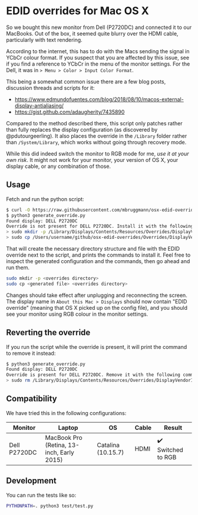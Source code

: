 # EDID overrides for Mac OS X

So we bought this new monitor from Dell (P2720DC) and connected it to our
MacBooks. Out of the box, it seemed quite blurry over the HDMI cable,
particularly with text rendering.

According to the internet, this has to do with the Macs sending the signal in
YCbCr colour format. If you suspect that you are affected by this issue, see if
you find a reference to YCbCr in the menu of the monitor settings. For the Dell,
it was in `> Menu > Color > Input Color Format`.

This being a somewhat common issue there are a few blog posts, discussion
threads and scripts for it:

* https://www.edmundofuentes.com/blog/2018/08/10/macos-external-display-antialiasing/
* https://gist.github.com/adaugherity/7435890

Compared to the method described there, this script only patches rather than
fully replaces the display configuration (as discovered by @pdutourgeerling). It
also places the override in the `/Library` folder rather than `/System/Library`,
which works without going through recovery mode.

While this did indeed switch the monitor to RGB mode for me, *use it at your own
risk*. It might not work for your monitor, your version of OS X, your display
cable, or any combination of those.

## Usage

Fetch and run the python script:
```bash
$ curl -O https://raw.githubusercontent.com/mbruggmann/osx-edid-overrides/main/generate_override.py
$ python3 generate_override.py
Found display: DELL P2720DC
Override is not present for DELL P2720DC. Install it with the following commands:
> sudo mkdir -p /Library/Displays/Contents/Resources/Overrides/DisplayVendorID-10ac
> sudo cp /Users/username/github/osx-edid-overrides/Overrides/DisplayVendorID-10ac/DisplayProductID-d0fd /Library/Displays/Contents/Resources/Overrides/DisplayVendorID-10ac/DisplayProductID-d0fd
```

That will create the necessary directory structure and file with the EDID
override next to the script, and prints the commands to install it. Feel free to
inspect the generated configuration and the commands, then go ahead and run
them.
```bash
sudo mkdir -p <overrides directory>
sudo cp <generated file> <overrides directory>
```

Changes should take effect after unplugging and reconnecting the screen. The
display name in `About this Mac > Displays` should now contain "EDID override"
(meaning that OS X picked up on the config file), and you should see your
monitor using RGB colour in the monitor settings.

## Reverting the override

If you run the script while the override is present, it will print the command
to remove it instead:
```bash
$ python3 generate_override.py
Found display: DELL P2720DC
Override is present for DELL P2720DC. Remove it with the following command:
> sudo rm /Library/Displays/Contents/Resources/Overrides/DisplayVendorID-10ac/DisplayProductID-d0fd
```

## Compatibility

We have tried this in the following configurations:

| Monitor         | Laptop                                    | OS                 | Cable   | Result                             |
| --------------- | ----------------------------------------- | ------------------ | ------- | ---------------------------------- |
| Dell P2720DC    | MacBook Pro (Retina, 13-inch, Early 2015) | Catalina (10.15.7) | HDMI    | :heavy_check_mark: Switched to RGB |

## Development

You can run the tests like so:
```bash
PYTHONPATH=. python3 test/test.py
```
